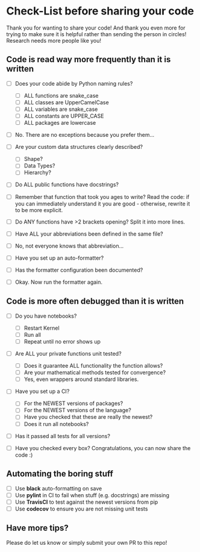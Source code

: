 # Check-List before sharing your code

Thank you for wanting to share your code!
And thank you even more for trying to make sure it is helpful rather than sending the person in circles!
Research needs more people like you!

## Code is read way more frequently than it is written

* [ ] Does your code abide by Python naming rules?

    - [ ] ALL functions are snake_case
    - [ ] ALL classes are UpperCamelCase
    - [ ] ALL variables are snake_case
    - [ ] ALL constants are UPPER_CASE
    - [ ] ALL packages are lowercase

* [ ] No. There are no exceptions because you prefer them...
* [ ] Are your custom data structures clearly described?

    - [ ] Shape?
    - [ ] Data Types?
    - [ ] Hierarchy?

* [ ] Do ALL public functions have docstrings?
* [ ] Remember that function that took you ages to write? Read the code: if you can immediately understand it you are good - otherwise, rewrite it to be more explicit.
* [ ] Do ANY functions have >2 brackets opening? Split it into more lines.
* [ ] Have ALL your abbreviations been defined in the same file?
* [ ] No, not everyone knows that abbreviation...
* [ ] Have you set up an auto-formatter?
* [ ] Has the formatter configuration been documented?
* [ ] Okay. Now run the formatter again.

## Code is more often debugged than it is written

* [ ] Do you have notebooks?

    - [ ] Restart Kernel
    - [ ] Run all
    - [ ] Repeat until no error shows up

* [ ] Are ALL your private functions unit tested?

    - [ ] Does it guarantee ALL functionality the function allows?
    - [ ] Are your mathematical methods tested for convergence?
    - [ ] Yes, even wrappers around standard libraries.

* [ ] Have you set up a CI?

    - [ ] For the NEWEST versions of packages?
    - [ ] For the NEWEST versions of the language?
    - [ ] Have you checked that these are really the newest?
    - [ ] Does it run all notebooks?

* [ ] Has it passed all tests for all versions?
* [ ] Have you checked every box? Congratulations, you can now share the code :)

## Automating the boring stuff

* [ ] Use **black** auto-formatting on save
* [ ] Use **pylint** in CI to fail when stuff (e.g. docstrings) are missing
* [ ] Use **TravisCI** to test against the newest versions from pip
* [ ] Use **codecov** to ensure you are not missing unit tests

## Have more tips?

Please do let us know or simply submit your own PR to this repo!
